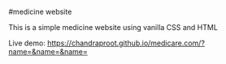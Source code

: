 #medicine website

This is a simple medicine website using vanilla CSS and HTML

Live demo: https://chandraproot.github.io/medicare.com/?name=&name=&name=
